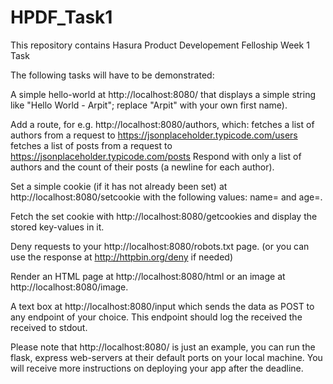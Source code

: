 # HPDF_Task1
This repository contains Hasura Product Developement Felloship Week 1 Task

The following tasks will have to be demonstrated:

A simple hello-world at http://localhost:8080/ that displays a simple string like "Hello World - Arpit"; replace "Arpit" with your own first name).

Add a route, for e.g. http://localhost:8080/authors, which:
fetches a list of authors from a request to https://jsonplaceholder.typicode.com/users
fetches a list of posts from a request to https://jsonplaceholder.typicode.com/posts
Respond with only a list of authors and the count of their posts (a newline for each author).

Set a simple cookie (if it has not already been set) at http://localhost:8080/setcookie with the following values: name=<your-first-name> and age=<your-age>.

Fetch the set cookie with http://localhost:8080/getcookies and display the stored key-values in it.

Deny requests to your http://localhost:8080/robots.txt page. (or you can use the response at http://httpbin.org/deny if needed)

Render an HTML page at http://localhost:8080/html or an image at http://localhost:8080/image.

A text box at http://localhost:8080/input which sends the data as POST to any endpoint of your choice. This endpoint should log the received the received to stdout.
    
Please note that http://localhost:8080/ is just an example, you can run the flask, express web-servers at their default ports on your local machine. You will receive more instructions on deploying your app after the deadline.
